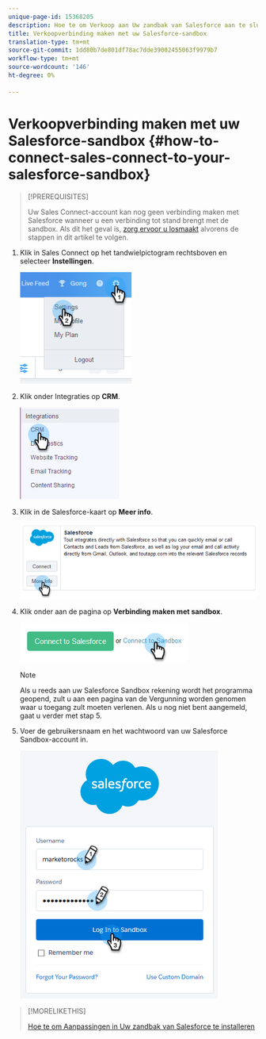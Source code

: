 ```yaml
---
unique-page-id: 15368205
description: Hoe te om Verkoop aan Uw zandbak van Salesforce aan te sluiten - Marketo DOS - de Documentatie van het Product
title: Verkoopverbinding maken met uw Salesforce-sandbox
translation-type: tm+mt
source-git-commit: 1dd80b7de801df78ac7dde39002455063f9979b7
workflow-type: tm+mt
source-wordcount: '146'
ht-degree: 0%

---
```



# Verkoopverbinding maken met uw Salesforce-sandbox {#how-to-connect-sales-connect-to-your-salesforce-sandbox}

>[!PREREQUISITES]
>
>Uw Sales Connect-account kan nog geen verbinding maken met Salesforce wanneer u een verbinding tot stand brengt met de sandbox. Als dit het geval is, [zorg ervoor u losmaakt](/help/marketo/product-docs/marketo-sales-connect/crm/salesforce-integration/disconnect-salesforce-from-your-sales-connect-account.md) alvorens de stappen in dit artikel te volgen.

1. Klik in Sales Connect op het tandwielpictogram rechtsboven en selecteer **Instellingen**.

   ![](assets/one-2.png)

1. Klik onder Integraties op **CRM**.

   ![](assets/two-2.png)

1. Klik in de Salesforce-kaart op **Meer info**.

   ![](assets/three-2.png)

1. Klik onder aan de pagina op **Verbinding maken met sandbox**.

   ![](assets/four-2.png)

   >[!NOTE]
   >
   >Als u reeds aan uw Salesforce Sandbox rekening wordt het programma geopend, zult u aan een pagina van de Vergunning worden genomen waar u toegang zult moeten verlenen. Als u nog niet bent aangemeld, gaat u verder met stap 5.

1. Voer de gebruikersnaam en het wachtwoord van uw Salesforce Sandbox-account in.

   ![](assets/five-2.png)

>[!MORELIKETHIS]
>
>[Hoe te om Aanpassingen in Uw zandbak van Salesforce te installeren](/help/marketo/product-docs/marketo-sales-connect/crm/salesforce-customization/how-to-install-customizations-in-your-salesforce-sandbox.md)
